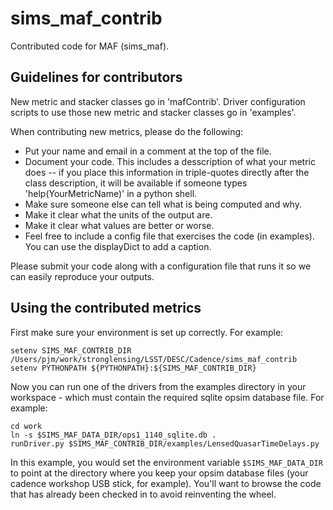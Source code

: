 # sims_maf_contrib

Contributed code for MAF (sims_maf).

## Guidelines for contributors

New metric and stacker classes go in 'mafContrib'.
Driver configuration scripts to use those new metric and stacker classes go in 'examples'.

When contributing new metrics, please do the following:
* Put your name and email in a comment at the top of the file.
* Document your code. This includes a desscription of what your metric does -- if you place this information
  in triple-quotes directly after the class description, it will be available if someone types 
  'help(YourMetricName)' in a python shell. 
* Make sure someone else can tell what is being computed and why.
* Make it clear what the units of the output are.
* Make it clear what values are better or worse.
* Feel free to include a config file that exercises the code (in examples).
    You can use the displayDict to add a caption.

Please submit your code along with a configuration file that runs it so we can easily reproduce your outputs.

## Using the contributed metrics

First make sure your environment is set up correctly. For example:

    setenv SIMS_MAF_CONTRIB_DIR /Users/pjm/work/stronglensing/LSST/DESC/Cadence/sims_maf_contrib
    setenv PYTHONPATH ${PYTHONPATH}:${SIMS_MAF_CONTRIB_DIR}

Now you can run one of the drivers from the examples directory in your workspace - which must contain the required sqlite opsim database file. For example:

    cd work
    ln -s $SIMS_MAF_DATA_DIR/ops1_1140_sqlite.db .
    runDriver.py $SIMS_MAF_CONTRIB_DIR/examples/LensedQuasarTimeDelays.py

In this example, you would set the environment variable `$SIMS_MAF_DATA_DIR` to point at the directory where you keep your opsim database files (your cadence workshop USB stick, for example). You'll want to browse the code that has already been checked in to avoid reinventing the wheel. 
